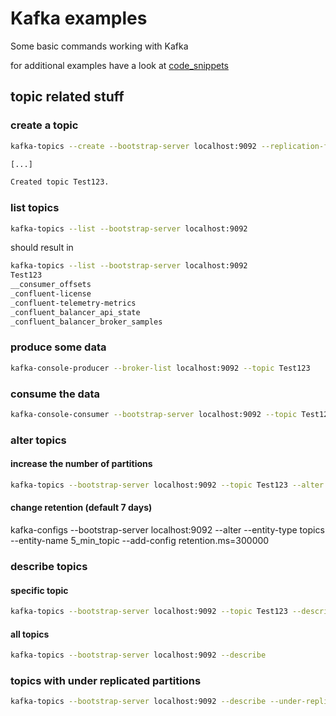 # Kafka examples

Some basic commands working with Kafka

for additional examples have a look at [ code_snippets](./code_snippets)

## topic related stuff

### create a topic
```bash
kafka-topics --create --bootstrap-server localhost:9092 --replication-factor 1 --partitions 1 --topic test_topic

[...]

Created topic Test123.
```

### list topics
```bash
kafka-topics --list --bootstrap-server localhost:9092
```

should result in 
```bash
kafka-topics --list --bootstrap-server localhost:9092
Test123
__consumer_offsets
_confluent-license
_confluent-telemetry-metrics
_confluent_balancer_api_state
_confluent_balancer_broker_samples
```

### produce some data 
```bash
kafka-console-producer --broker-list localhost:9092 --topic Test123
```

### consume the data
```bash
kafka-console-consumer --bootstrap-server localhost:9092 --topic Test123 --from-beginning
```

### alter topics
#### increase the number of partitions
```bash
kafka-topics --bootstrap-server localhost:9092 --topic Test123 --alter --partitions 5
```
#### change retention (default 7 days)
kafka-configs --bootstrap-server localhost:9092 --alter --entity-type topics --entity-name 5_min_topic --add-config retention.ms=300000

### describe topics

#### specific topic
```bash
kafka-topics --bootstrap-server localhost:9092 --topic Test123 --describe
```

#### all topics
```bash
kafka-topics --bootstrap-server localhost:9092 --describe
```

### topics with under replicated partitions
```bash
kafka-topics --bootstrap-server localhost:9092 --describe --under-replicated-partition
```

